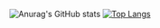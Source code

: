 ![Anurag's GitHub stats](https://github-readme-stats.vercel.app/api?username=DjalmaFelipe02&show_icons=true)
[![Top Langs](https://github-readme-stats.vercel.app/api/top-langs/?username=DjalmaFelipe02&layout=compact)](https://github.com/anuraghazra/github-readme-stats)

